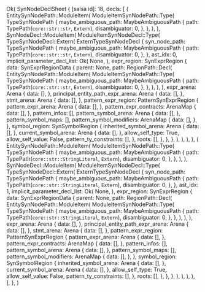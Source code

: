 Ok(
    SynNodeDeclSheet {
        [salsa id]: 18,
        decls: [
            (
                EntitySynNodePath::ModuleItem(
                    ModuleItemSynNodePath::Type(
                        TypeSynNodePath {
                            maybe_ambiguous_path: MaybeAmbiguousPath {
                                path: TypePath(`core::str::str`, `Extern`),
                                disambiguator: 0,
                            },
                        },
                    ),
                ),
                SynNodeDecl::ModuleItem(
                    ModuleItemSynNodeDecl::Type(
                        TypeSynNodeDecl::Extern(
                            ExternTypeSynNodeDecl {
                                syn_node_path: TypeSynNodePath {
                                    maybe_ambiguous_path: MaybeAmbiguousPath {
                                        path: TypePath(`core::str::str`, `Extern`),
                                        disambiguator: 0,
                                    },
                                },
                                ast_idx: 0,
                                implicit_parameter_decl_list: Ok(
                                    None,
                                ),
                                expr_region: SynExprRegion {
                                    data: SynExprRegionData {
                                        parent: None,
                                        path: RegionPath::Decl(
                                            EntitySynNodePath::ModuleItem(
                                                ModuleItemSynNodePath::Type(
                                                    TypeSynNodePath {
                                                        maybe_ambiguous_path: MaybeAmbiguousPath {
                                                            path: TypePath(`core::str::str`, `Extern`),
                                                            disambiguator: 0,
                                                        },
                                                    },
                                                ),
                                            ),
                                        ),
                                        expr_arena: Arena {
                                            data: [],
                                        },
                                        principal_entity_path_expr_arena: Arena {
                                            data: [],
                                        },
                                        stmt_arena: Arena {
                                            data: [],
                                        },
                                        pattern_expr_region: PatternSynExprRegion {
                                            pattern_expr_arena: Arena {
                                                data: [],
                                            },
                                            pattern_expr_contracts: ArenaMap {
                                                data: [],
                                            },
                                            pattern_infos: [],
                                            pattern_symbol_arena: Arena {
                                                data: [],
                                            },
                                            pattern_symbol_maps: [],
                                            pattern_symbol_modifiers: ArenaMap {
                                                data: [],
                                            },
                                        },
                                        symbol_region: SynSymbolRegion {
                                            inherited_symbol_arena: Arena {
                                                data: [],
                                            },
                                            current_symbol_arena: Arena {
                                                data: [],
                                            },
                                            allow_self_type: True,
                                            allow_self_value: False,
                                            pattern_ty_constraints: [],
                                        },
                                        roots: [],
                                    },
                                },
                            },
                        ),
                    ),
                ),
            ),
            (
                EntitySynNodePath::ModuleItem(
                    ModuleItemSynNodePath::Type(
                        TypeSynNodePath {
                            maybe_ambiguous_path: MaybeAmbiguousPath {
                                path: TypePath(`core::str::StringLiteral`, `Extern`),
                                disambiguator: 0,
                            },
                        },
                    ),
                ),
                SynNodeDecl::ModuleItem(
                    ModuleItemSynNodeDecl::Type(
                        TypeSynNodeDecl::Extern(
                            ExternTypeSynNodeDecl {
                                syn_node_path: TypeSynNodePath {
                                    maybe_ambiguous_path: MaybeAmbiguousPath {
                                        path: TypePath(`core::str::StringLiteral`, `Extern`),
                                        disambiguator: 0,
                                    },
                                },
                                ast_idx: 1,
                                implicit_parameter_decl_list: Ok(
                                    None,
                                ),
                                expr_region: SynExprRegion {
                                    data: SynExprRegionData {
                                        parent: None,
                                        path: RegionPath::Decl(
                                            EntitySynNodePath::ModuleItem(
                                                ModuleItemSynNodePath::Type(
                                                    TypeSynNodePath {
                                                        maybe_ambiguous_path: MaybeAmbiguousPath {
                                                            path: TypePath(`core::str::StringLiteral`, `Extern`),
                                                            disambiguator: 0,
                                                        },
                                                    },
                                                ),
                                            ),
                                        ),
                                        expr_arena: Arena {
                                            data: [],
                                        },
                                        principal_entity_path_expr_arena: Arena {
                                            data: [],
                                        },
                                        stmt_arena: Arena {
                                            data: [],
                                        },
                                        pattern_expr_region: PatternSynExprRegion {
                                            pattern_expr_arena: Arena {
                                                data: [],
                                            },
                                            pattern_expr_contracts: ArenaMap {
                                                data: [],
                                            },
                                            pattern_infos: [],
                                            pattern_symbol_arena: Arena {
                                                data: [],
                                            },
                                            pattern_symbol_maps: [],
                                            pattern_symbol_modifiers: ArenaMap {
                                                data: [],
                                            },
                                        },
                                        symbol_region: SynSymbolRegion {
                                            inherited_symbol_arena: Arena {
                                                data: [],
                                            },
                                            current_symbol_arena: Arena {
                                                data: [],
                                            },
                                            allow_self_type: True,
                                            allow_self_value: False,
                                            pattern_ty_constraints: [],
                                        },
                                        roots: [],
                                    },
                                },
                            },
                        ),
                    ),
                ),
            ),
        ],
    },
)
